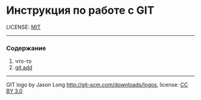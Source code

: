 # Инструкция по работе с GIT

LICENSE: [MIT](./license.md)

---

### Содержание
1. что-то
2. [git add](./add.md)


---

GIT logo by Jason Long http://git-scm.com/downloads/logos, license: [CC BY 3.0](https://creativecommons.org/licenses/by/3.0/)
